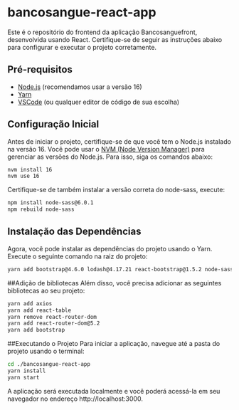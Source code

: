 # bancosangue-react-app

Este é o repositório do frontend da aplicação Bancosanguefront, desenvolvida usando React. Certifique-se de seguir as instruções abaixo para configurar e executar o projeto corretamente.

## Pré-requisitos

- [Node.js](https://nodejs.org/) (recomendamos usar a versão 16)
- [Yarn](https://yarnpkg.com/)
- [VSCode](https://code.visualstudio.com/) (ou qualquer editor de código de sua escolha)

## Configuração Inicial

Antes de iniciar o projeto, certifique-se de que você tem o Node.js instalado na versão 16. Você pode usar o [NVM (Node Version Manager)](https://github.com/nvm-sh/nvm) para gerenciar as versões do Node.js. Para isso, siga os comandos abaixo:

```bash
nvm install 16
nvm use 16
```

Certifique-se de também instalar a versão correta do node-sass, execute:
```bash
npm install node-sass@6.0.1
npm rebuild node-sass
```


## Instalação das Dependências
Agora, você pode instalar as dependências do projeto usando o Yarn. Execute o seguinte comando na raiz do projeto:
```bash
yarn add bootstrap@4.6.0 lodash@4.17.21 react-bootstrap@1.5.2 node-sass@4.14.1 react-router-dom@5.2.0 uuid@8.3.2
```

##Adição de bibliotecas
Além disso, você precisa adicionar as seguintes bibliotecas ao seu projeto:
```bash
yarn add axios
yarn add react-table
yarn remove react-router-dom 
yarn add react-router-dom@5.2
yarn add bootstrap
```

##Executando o Projeto
Para iniciar a aplicação, navegue até a pasta do projeto usando o terminal:
```bash
cd ./bancosangue-react-app
yarn install
yarn start
```

A aplicação será executada localmente e você poderá acessá-la em seu navegador no endereço http://localhost:3000.
